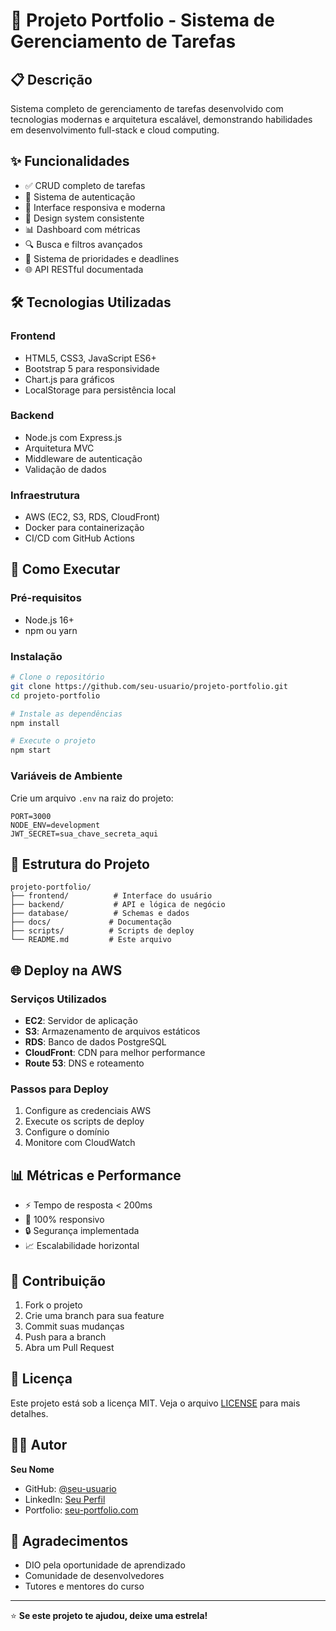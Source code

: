 # 🚀 Projeto Portfolio - Sistema de Gerenciamento de Tarefas

## 📋 Descrição

Sistema completo de gerenciamento de tarefas desenvolvido com tecnologias modernas e arquitetura escalável, demonstrando habilidades em desenvolvimento full-stack e cloud computing.

## ✨ Funcionalidades

- ✅ CRUD completo de tarefas
- 🔐 Sistema de autenticação
- 📱 Interface responsiva e moderna
- 🎨 Design system consistente
- 📊 Dashboard com métricas
- 🔍 Busca e filtros avançados
- 📅 Sistema de prioridades e deadlines
- 🌐 API RESTful documentada

## 🛠️ Tecnologias Utilizadas

### Frontend
- HTML5, CSS3, JavaScript ES6+
- Bootstrap 5 para responsividade
- Chart.js para gráficos
- LocalStorage para persistência local

### Backend
- Node.js com Express.js
- Arquitetura MVC
- Middleware de autenticação
- Validação de dados

### Infraestrutura
- AWS (EC2, S3, RDS, CloudFront)
- Docker para containerização
- CI/CD com GitHub Actions

## 🚀 Como Executar

### Pré-requisitos
- Node.js 16+
- npm ou yarn

### Instalação
```bash
# Clone o repositório
git clone https://github.com/seu-usuario/projeto-portfolio.git
cd projeto-portfolio

# Instale as dependências
npm install

# Execute o projeto
npm start
```

### Variáveis de Ambiente
Crie um arquivo `.env` na raiz do projeto:
```env
PORT=3000
NODE_ENV=development
JWT_SECRET=sua_chave_secreta_aqui
```

## 📁 Estrutura do Projeto

```
projeto-portfolio/
├── frontend/          # Interface do usuário
├── backend/           # API e lógica de negócio
├── database/          # Schemas e dados
├── docs/             # Documentação
├── scripts/          # Scripts de deploy
└── README.md         # Este arquivo
```

## 🌐 Deploy na AWS

### Serviços Utilizados
- **EC2**: Servidor de aplicação
- **S3**: Armazenamento de arquivos estáticos
- **RDS**: Banco de dados PostgreSQL
- **CloudFront**: CDN para melhor performance
- **Route 53**: DNS e roteamento

### Passos para Deploy
1. Configure as credenciais AWS
2. Execute os scripts de deploy
3. Configure o domínio
4. Monitore com CloudWatch

## 📊 Métricas e Performance

- ⚡ Tempo de resposta < 200ms
- 📱 100% responsivo
- 🔒 Segurança implementada
- 📈 Escalabilidade horizontal

## 🤝 Contribuição

1. Fork o projeto
2. Crie uma branch para sua feature
3. Commit suas mudanças
4. Push para a branch
5. Abra um Pull Request

## 📝 Licença

Este projeto está sob a licença MIT. Veja o arquivo [LICENSE](LICENSE) para mais detalhes.

## 👨‍💻 Autor

**Seu Nome**
- GitHub: [@seu-usuario](https://github.com/seu-usuario)
- LinkedIn: [Seu Perfil](https://linkedin.com/in/seu-perfil)
- Portfolio: [seu-portfolio.com](https://seu-portfolio.com)

## 🙏 Agradecimentos

- DIO pela oportunidade de aprendizado
- Comunidade de desenvolvedores
- Tutores e mentores do curso

---

⭐ **Se este projeto te ajudou, deixe uma estrela!**
